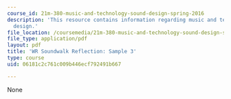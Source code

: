 ```yaml
---
course_id: 21m-380-music-and-technology-sound-design-spring-2016
description: 'This resource contains information regarding music and technology: Sound
  design.'
file_location: /coursemedia/21m-380-music-and-technology-sound-design-spring-2016/06181c2c761c009b446ecf792491b667_MIT21M_380S16_assn_wr_s3.pdf
file_type: application/pdf
layout: pdf
title: 'WR Soundwalk Reflection: Sample 3'
type: course
uid: 06181c2c761c009b446ecf792491b667

---
```

None